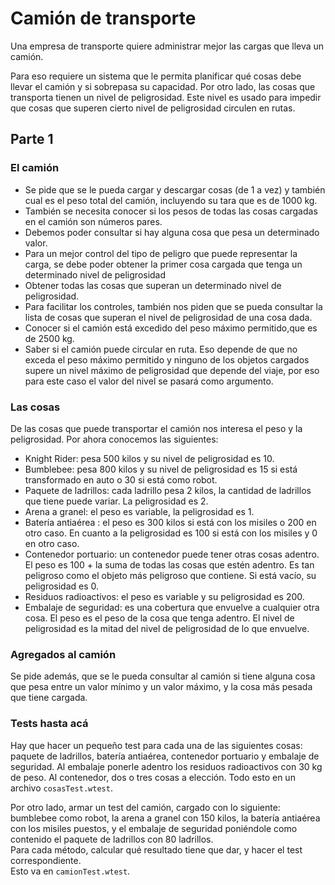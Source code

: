 # Camión de transporte

Una empresa de transporte quiere administrar mejor las cargas que lleva un camión.

Para eso requiere un sistema que le permita planificar qué cosas debe llevar el camión y si sobrepasa su capacidad. Por otro lado, las cosas que transporta tienen un nivel de peligrosidad. Este nivel es usado para impedir que cosas que superen cierto nivel de peligrosidad circulen en rutas.

## Parte 1
### El camión

- Se pide que se le pueda cargar y descargar cosas (de 1 a vez) y también cual es el peso total del camión, incluyendo su tara que es de 1000 kg. 
- También se necesita conocer si los pesos de todas las cosas cargadas en el camión son números pares. 
- Debemos poder consultar si hay alguna cosa que pesa un determinado valor.
- Para un mejor control del tipo de peligro que puede representar la carga, se debe poder obtener la primer cosa cargada que tenga un determinado nivel de peligrosidad 
- Obtener todas las cosas que superan un determinado nivel de peligrosidad. 
- Para facilitar los controles, también nos piden que se pueda consultar la lista de cosas que superan el nivel de peligrosidad de una cosa dada.
- Conocer si el camión está excedido del peso máximo permitido,que es de 2500 kg. 
- Saber si el camión puede circular en ruta. Eso depende de que no exceda el peso máximo permitido y ninguno de los objetos cargados supere un nivel máximo de peligrosidad que depende del viaje, por eso para este caso el valor del nivel se pasará como argumento.


### Las cosas
De las cosas que puede transportar el camión nos interesa el peso y la peligrosidad. Por ahora conocemos las siguientes:

* Knight Rider: pesa 500 kilos y su nivel de peligrosidad es 10.
* Bumblebee: pesa 800 kilos y su nivel de peligrosidad es 15 si está transformado en auto o 30 si está como robot.
* Paquete de ladrillos: cada ladrillo pesa 2 kilos, la cantidad de ladrillos que tiene puede variar. La peligrosidad es 2.
* Arena a granel: el peso es variable, la peligrosidad es 1.
* Batería antiaérea : el peso es 300 kilos si está con los misiles o 200 en otro caso. En cuanto a la peligrosidad es 100 si está con los misiles y 0 en otro caso.
* Contenedor portuario: un contenedor puede tener otras cosas adentro. El peso es 100 + la suma de todas las cosas que estén adentro. Es tan peligroso como el objeto más peligroso que contiene. Si está vacío, su peligrosidad es 0.
* Residuos radioactivos: el peso es variable y su peligrosidad es 200.
* Embalaje de seguridad: es una cobertura que envuelve a cualquier otra cosa. El peso es el peso de la cosa que tenga adentro. El nivel de peligrosidad es la mitad del nivel de peligrosidad de lo que envuelve.

### Agregados al camión
Se pide además, que se le pueda consultar al camión si tiene alguna cosa que pesa entre un valor mínimo y un valor máximo, y la cosa más pesada que tiene cargada.



### Tests hasta acá
Hay que hacer un pequeño test para cada una de las siguientes cosas: paquete de ladrillos, batería antiaérea, contenedor portuario y embalaje de seguridad. Al embalaje ponerle adentro los residuos radioactivos con 30 kg de peso. Al contenedor, dos o tres cosas a elección. Todo esto en un archivo `cosasTest.wtest`.

Por otro lado, armar un test del camión, cargado con lo siguiente: bumblebee como robot, la arena a granel con 150 kilos, la batería antiaérea con los misiles puestos, y el embalaje de seguridad poniéndole como contenido el paquete de ladrillos con 80 ladrillos.  
Para cada método, calcular qué resultado tiene que dar, y hacer el test correspondiente.  
Esto va en `camionTest.wtest`.

